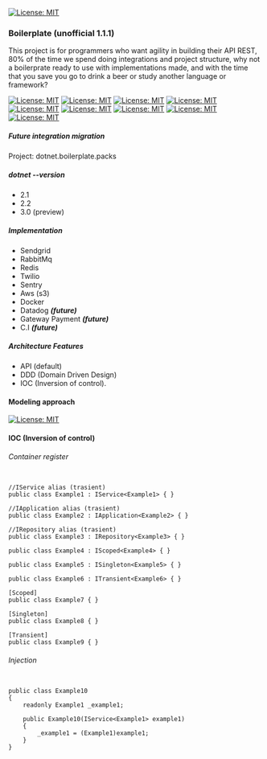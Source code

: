 
[![License: MIT](https://i.ibb.co/128hJcn/main.jpg)]()


### Boilerplate  (unofficial 1.1.1)

This project is for programmers who want agility in building their API REST, 80% of the time we spend doing integrations and project structure, why not a boilerprate ready to use with implementations made, and with the time that you save you go to drink a beer or study another language or framework?

[![License: MIT](https://img.shields.io/badge/License-MIT-yellow.svg)](https://opensource.org/licenses/MIT)
[![License: MIT](https://img.shields.io/badge/build-passing-brightgreen.svg)]()
[![License: MIT](https://img.shields.io/github/release/srburton/dotnet.boilerplate.svg)]()
[![License: MIT](https://img.shields.io/github/tag-date/srburton/dotnet.boilerplate.svg)]()
[![License: MIT](https://img.shields.io/github/languages/count/srburton/dotnet.boilerplate.svg)]()
[![License: MIT](https://img.shields.io/github/last-commit/srburton/dotnet.boilerplate.svg)]()
[![License: MIT](https://img.shields.io/github/languages/code-size/srburton/dotnet.boilerplate.svg)]()
[![License: MIT](https://img.shields.io/github/issues-raw/srburton/dotnet.boilerplate.svg)]()
[![License: MIT](	https://img.shields.io/github/issues-closed/srburton/dotnet.boilerplate.svg)]()

##### Future integration migration

Project: dotnet.boilerplate.packs


##### dotnet --version
 - 2.1
 - 2.2
 - 3.0 (preview)
 

##### Implementation
- Sendgrid
- RabbitMq 
- Redis
- Twilio 
- Sentry
- Aws (s3) 
- Docker
- Datadog ***(future)***
- Gateway Payment ***(future)***
- C.I ***(future)***

##### Architecture Features
- API (default)
- DDD (Domain Driven Design)
- IOC (Inversion of control).



#### Modeling approach

[![License: MIT](https://i.ibb.co/vwLp4X4/Untitled-Diagram-1.png)]()

#### IOC (Inversion of control)

###### Container register 

```cSharp

//IService alias (trasient)
public class Example1 : IService<Example1> { }

//IApplication alias (trasient)
public class Example2 : IApplication<Example2> { }

//IRepository alias (trasient)
public class Example3 : IRepository<Example3> { }

public class Example4 : IScoped<Example4> { }

public class Example5 : ISingleton<Example5> { }

public class Example6 : ITransient<Example6> { }

[Scoped]
public class Example7 { }

[Singleton]
public class Example8 { }

[Transient]
public class Example9 { }

```

###### Injection 

```cSharp

public class Example10
{
    readonly Example1 _example1;

    public Example10(IService<Example1> example1)
    {
        _example1 = (Example1)example1;
    }
}

```


